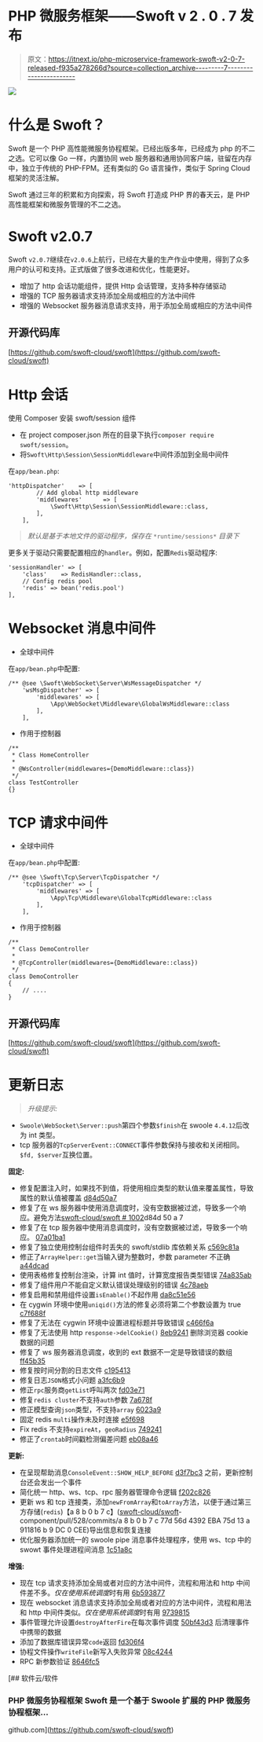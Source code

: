 # PHP 微服务框架——Swoft v 2 . 0 . 7 发布

> 原文：<https://itnext.io/php-microservice-framework-swoft-v2-0-7-released-f935a278266d?source=collection_archive---------7----------------------->

![](img/99fdd256a81ee0bc9c190474bc1cf4ea.png)

# 什么是 Swoft？

Swoft 是一个 PHP 高性能微服务协程框架。已经出版多年，已经成为 php 的不二之选。它可以像 Go 一样，内置协同 web 服务器和通用协同客户端，驻留在内存中，独立于传统的 PHP-FPM。还有类似的 Go 语言操作，类似于 Spring Cloud 框架的灵活注解。

Swoft 通过三年的积累和方向探索，将 Swoft 打造成 PHP 界的春天云，是 PHP 高性能框架和微服务管理的不二之选。

# Swoft v2.0.7

Swoft `v2.0.7`继续在`v2.0.6`上航行，已经在大量的生产作业中使用，得到了众多用户的认可和支持。正式版做了很多改进和优化，性能更好。

*   增加了 http 会话功能组件，提供 Http 会话管理，支持多种存储驱动
*   增强的 TCP 服务器请求支持添加全局或相应的方法中间件
*   增强的 Websocket 服务器消息请求支持，用于添加全局或相应的方法中间件

## 开源代码库

[https://github.com/swoft-cloud/swoft](https://github.com/swoft-cloud/swoft)

# Http 会话

使用 Composer 安装 swoft/session 组件

*   在 project composer.json 所在的目录下执行`composer require swoft/session`。
*   将`Swoft\Http\Session\SessionMiddleware`中间件添加到全局中间件

在`app/bean.php`:

```
'httpDispatcher'    => [
        // Add global http middleware
        'middlewares'      => [
            \Swoft\Http\Session\SessionMiddleware::class,
        ],
    ],
```

> *默认是基于本地文件的驱动程序，保存在* `*runtime/sessions*` *目录下*

更多关于驱动只需要配置相应的`handler`。例如，配置`Redis`驱动程序:

```
'sessionHandler' => [
    'class'    => RedisHandler::class,
    // Config redis pool
    'redis' => bean('redis.pool')
],
```

# Websocket 消息中间件

*   全球中间件

在`app/bean.php`中配置:

```
/** @see \Swoft\WebSocket\Server\WsMessageDispatcher */
    'wsMsgDispatcher' => [
        'middlewares' => [
            \App\WebSocket\Middleware\GlobalWsMiddleware::class
        ],
    ],
```

*   作用于控制器

```
/**
 * Class HomeController
 *
 * @WsController(middlewares={DemoMiddleware::class})
 */
class TestController
{}
```

# TCP 请求中间件

*   全球中间件

在`app/bean.php`中配置:

```
/** @see \Swoft\Tcp\Server\TcpDispatcher */
    'tcpDispatcher' => [
        'middlewares' => [
            \App\Tcp\Middleware\GlobalTcpMiddleware::class
        ],
    ],
```

*   作用于控制器

```
/**
 * Class DemoController
 *
 * @TcpController(middlewares={DemoMiddleware::class})
 */
class DemoController
{
    // ....
}
```

## 开源代码库

[https://github.com/swoft-cloud/swoft](https://github.com/swoft-cloud/swoft)

# 更新日志

> *升级提示:*

*   `Swoole\WebSocket\Server::push`第四个参数`$finish`在 swoole `4.4.12`后改为 int 类型。
*   tcp 服务器的`TcpServerEvent::CONNECT`事件参数保持与接收和关闭相同。`$fd, $server`互换位置。

**固定:**

*   修复配置注入时，如果找不到值，将使用相应类型的默认值来覆盖属性，导致属性的默认值被覆盖 [d84d50a7](https://github.com/swoft-cloud/swoft-component/pull/522/commits/d84d50a76c4c7ff19dc0896868745cfe8f0d93c9)
*   修复了在 ws 服务器中使用消息调度时，没有空数据被过滤，导致多一个响应。避免方法[swoft-cloud/swoft # 1002](https://github.com/swoft-cloud/swoft/issues/1002)d84d 50 a 7
*   修复了在 tcp 服务器中使用消息调度时，没有空数据被过滤，导致多一个响应。 [07a01ba1](https://github.com/swoft-cloud/swoft-component/pull/522/commits/07a01ba1e6ff52baffbc7b2baf997e0e6a07ae04)
*   修复了独立使用控制台组件时丢失的 swoft/stdlib 库依赖关系 [c569c81a](https://github.com/swoft-cloud/swoft-component/pull/529/commits/c569c81ae15c0b2b73db3a15c457d7b982a06d7f)
*   修正了`ArrayHelper::get`当输入键为整数时，参数 parameter 不正确 [a44dcad](https://github.com/swoft-cloud/swoft-component/pull/528/commits/a44dcad42cbdd20cb4078351a8deb3b966b1ca09)
*   使用表格修复控制台渲染，计算 int 值时，计算宽度报告类型错误 [74a835ab](https://github.com/swoft-cloud/swoft-component/pull/528/commits/74a835abd78ed58c081668129e723d5e83429398)
*   修复了组件用户不能自定义默认错误处理级别的错误 [4c78aeb](https://github.com/swoft-cloud/swoft-component/pull/530/commits/4c78aeb3326bfb333227f07b675a2bdfc3b95f0f)
*   修复启用和禁用组件设置`isEnable()`不起作用 [da8c51e56](https://github.com/swoft-cloud/swoft-component/pull/530/commits/da8c51e561074f94ec29a8c5055f563c6ed13cc0)
*   在 cygwin 环境中使用`uniqid()`方法的修复必须将第二个参数设置为 true [c7f688f](https://github.com/swoft-cloud/swoft-component/pull/530/commits/c7f688f4ef07bb7c7d59a0c03888d0c79f77d4c7)
*   修复了无法在 cygwin 环境中设置进程标题并导致错误 [c466f6a](https://github.com/swoft-cloud/swoft-component/pull/530/commits/c466f6a3841b6fb58e581d517c2151699ac4cf3e)
*   修复了无法使用 http `response->delCookie()` [8eb9241](https://github.com/swoft-cloud/swoft-component/pull/530/commits/8eb9241329e46dcab78e4f18ea4771808a1f034e) 删除浏览器 cookie 数据的问题
*   修复了 ws 服务器消息调度，收到的 ext 数据不一定是导致错误的数组 [ff45b35](https://github.com/swoft-cloud/swoft-component/pull/530/commits/ff45b356c709d97bc2937dab8d467e4680d58cf0)
*   修复按时间分割的日志文件 [c195413](https://github.com/swoft-cloud/swoft-component/pull/533/commits/08c42449cc5ca7922e5bf54d6523b0d8799ba910)
*   修复日志`JSON`格式小问题 [a3fc6b9](https://github.com/swoft-cloud/swoft-component/pull/535/commits/a3fc6b94a8afff873f7f3ac8248432ff2a409d13)
*   修正`rpc`服务商`getList`呼叫两次 [fd03e71](https://github.com/swoft-cloud/swoft-component/pull/535/commits/fd03e71f525c265add11e9334cc6dd505daf62ec)
*   修复`redis cluster`不支持`auth`参数 [7a678f](https://github.com/swoft-cloud/swoft-component/pull/525/commits/7a678fd866e3ec842b00f734f7f6c3b7b1a03a9b)
*   修正模型查询`json`类型，不支持`array` [6023a9](https://github.com/swoft-cloud/swoft-component/pull/525/commits/6023a99aad06d9e87ff0a38bb4f37242f331a771)
*   固定 redis `multi`操作未及时连接 [e5f698](https://github.com/swoft-cloud/swoft-component/pull/525/commits/e5f69802947ec3d9b56b7d56ec2dc4b1d70b4995)
*   Fix redis 不支持`expireAt`，`geoRadius` [749241](https://github.com/swoft-cloud/swoft-component/pull/525/commit/749241561dbb5a6b94c659b2642e255900cb6b69)
*   修正了`crontab`时间戳检测偏差问题 [eb08a46](https://github.com/swoft-cloud/swoft-ext/commit/eb08a46833188f49e05b1ea3c041c8a60ff53606)

**更新:**

*   在呈现帮助消息`ConsoleEvent::SHOW_HELP_BEFORE` [d3f7bc3](https://github.com/swoft-cloud/swoft-component/pull/522/commits/d3f7bc3c5093a11a1de3710fd239c4375b835160) 之前，更新控制台还会发出一个事件
*   简化统一 http、ws、tcp、rpc 服务器管理命令逻辑 [f202c826](https://github.com/swoft-cloud/swoft-component/pull/522/commits/f202c826b74972775fe97ad91b2c38e5c7d97014)
*   更新 ws 和 tcp 连接类，添加`newFromArray`和`toArray`方法，以便于通过第三方存储(`redis`)【a 8 b 0 b 7 c】([swoft-cloud/swoft](https://github.com/swoft-cloud/swoft)-component/pull/528/commits/a 8 b 0 b 7 c 77d 56d 4392 EBA 75d 13 a 911816 b 9 DC 0 CEE)导出信息和恢复连接
*   优化服务器添加统一的 swoole pipe 消息事件处理程序，使用 ws、tcp 中的 swowt 事件处理进程间消息 [1c51a8c](https://github.com/swoft-cloud/swoft-component/pull/530/commits/1c51a8c82357f52b6f858bcaa58396c521080695)

**增强:**

*   现在 tcp 请求支持添加全局或者对应的方法中间件，流程和用法和 http 中间件差不多。*仅在使用系统调度*时有用 [6b593877](https://github.com/swoft-cloud/swoft-component/pull/528/commits/6b593877acc5cb78bbd863e08c0559454fb0b59c)
*   现在 websocket 消息请求支持添加全局或者对应的方法中间件，流程和用法和 http 中间件类似。*仅在使用系统调度*时有用 [9739815](https://github.com/swoft-cloud/swoft-component/pull/530/commits/973981568df4bca18a4858efe1ef7730d903353e)
*   事件管理允许设置`destroyAfterFire`在每次事件调度 [50bf43d3](https://github.com/swoft-cloud/swoft-component/pull/530/commits/50bf43d39857fea7328c83a790c941e83847b82b) 后清理事件中携带的数据
*   添加了数据库错误异常`code`返回 [fd306f4](https://github.com/swoft-cloud/swoft-component/pull/533/commits/fd306f470ba171f556bc05682aae58cab217cacc)
*   协程文件操作`writeFile`新写入失败异常 [08c4244](https://github.com/swoft-cloud/swoft-component/pull/533/commits/08c42449cc5ca7922e5bf54d6523b0d8799ba910)
*   RPC 新参数验证 [8646fc5](https://github.com/swoft-cloud/swoft-component/pull/533/commits/8646fc5c64bcfeb84c0c38adb31ff2759a20726d)

[](https://github.com/swoft-cloud/swoft) [## 软件云/软件

### PHP 微服务协程框架 Swoft 是一个基于 Swoole 扩展的 PHP 微服务协程框架…

github.com](https://github.com/swoft-cloud/swoft)